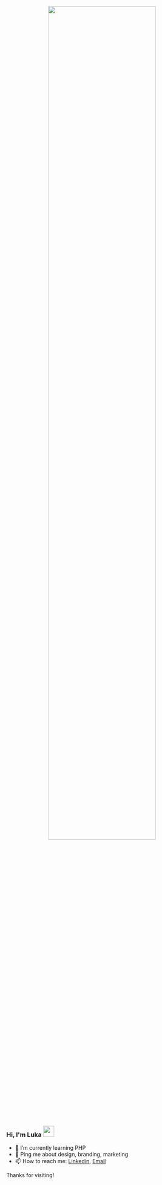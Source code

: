 <div align="center" >
<img src="https://github.com/SP-XD/SP-XD/blob/main/images/dino_rounded.gif?raw=true" href="https://github.com/SP-XD" width="75%"/><br>
</div>

### Hi, I'm Luka <img src="https://github.com/TheDudeThatCode/TheDudeThatCode/blob/master/Assets/Hi.gif" width="29px">

- 🌱 I’m currently learning PHP
- 💬 Ping me about design, branding, marketing
- 📫 How to reach me: [Linkedin](https://www.linkedin.com/in/luka-agic-508703252/), [Email](mailto:agic.luke@gmail.com)

Thanks for visiting!

